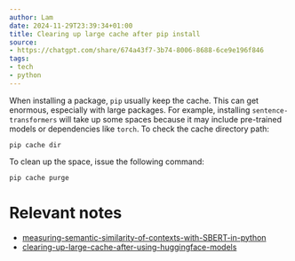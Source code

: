 ```yaml
---
author: Lam
date: 2024-11-29T23:39:34+01:00
title: Clearing up large cache after pip install
source:
- https://chatgpt.com/share/674a43f7-3b74-8006-8688-6ce9e196f846
tags:
- tech
- python
---
```


When installing a package, `pip` usually keep the cache. This can get enormous, especially with large packages. For example, installing `sentence-transformers` will take up some spaces because it may include pre-trained models or dependencies like `torch`. To check the cache directory path:

```
pip cache dir
```

To clean up the space, issue the following command:

```
pip cache purge
```

# Relevant notes

- [measuring-semantic-similarity-of-contexts-with-SBERT-in-python](Resources/measuring-semantic-similarity-of-contexts-with-SBERT-in-python.md) 
- [clearing-up-large-cache-after-using-huggingface-models](Resources/clearing-up-large-cache-after-using-huggingface-models.md) 

